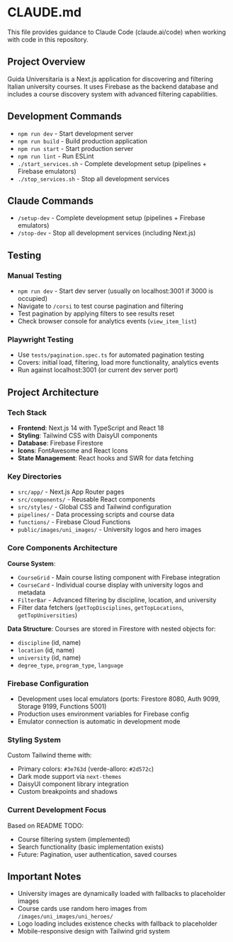 # CLAUDE.md

This file provides guidance to Claude Code (claude.ai/code) when working with code in this repository.

## Project Overview

Guida Universitaria is a Next.js application for discovering and filtering Italian university courses. It uses Firebase as the backend database and includes a course discovery system with advanced filtering capabilities.

## Development Commands

- `npm run dev` - Start development server
- `npm run build` - Build production application
- `npm run start` - Start production server
- `npm run lint` - Run ESLint
- `./start_services.sh` - Complete development setup (pipelines + Firebase emulators)
- `./stop_services.sh` - Stop all development services

## Claude Commands

- `/setup-dev` - Complete development setup (pipelines + Firebase emulators)
- `/stop-dev` - Stop all development services (including Next.js)

## Testing

### Manual Testing
- `npm run dev` - Start dev server (usually on localhost:3001 if 3000 is occupied)
- Navigate to `/corsi` to test course pagination and filtering
- Test pagination by applying filters to see results reset
- Check browser console for analytics events (`view_item_list`)

### Playwright Testing
- Use `tests/pagination.spec.ts` for automated pagination testing
- Covers: initial load, filtering, load more functionality, analytics events
- Run against localhost:3001 (or current dev server port)

## Project Architecture

### Tech Stack
- **Frontend**: Next.js 14 with TypeScript and React 18
- **Styling**: Tailwind CSS with DaisyUI components
- **Database**: Firebase Firestore
- **Icons**: FontAwesome and React Icons
- **State Management**: React hooks and SWR for data fetching

### Key Directories
- `src/app/` - Next.js App Router pages
- `src/components/` - Reusable React components
- `src/styles/` - Global CSS and Tailwind configuration
- `pipelines/` - Data processing scripts and course data
- `functions/` - Firebase Cloud Functions
- `public/images/uni_images/` - University logos and hero images

### Core Components Architecture

**Course System**:
- `CourseGrid` - Main course listing component with Firebase integration
- `CourseCard` - Individual course display with university logos and metadata
- `FilterBar` - Advanced filtering by discipline, location, and university
- Filter data fetchers (`getTopDisciplines`, `getTopLocations`, `getTopUniversities`)

**Data Structure**:
Courses are stored in Firestore with nested objects for:
- `discipline` (id, name)
- `location` (id, name) 
- `university` (id, name)
- `degree_type`, `program_type`, `language`

### Firebase Configuration

- Development uses local emulators (ports: Firestore 8080, Auth 9099, Storage 9199, Functions 5001)
- Production uses environment variables for Firebase config
- Emulator connection is automatic in development mode

### Styling System

Custom Tailwind theme with:
- Primary colors: `#3e763d` (verde-alloro: `#2d572c`)
- Dark mode support via `next-themes`
- DaisyUI component library integration
- Custom breakpoints and shadows

### Current Development Focus

Based on README TODO:
- Course filtering system (implemented)
- Search functionality (basic implementation exists)
- Future: Pagination, user authentication, saved courses

## Important Notes

- University images are dynamically loaded with fallbacks to placeholder images
- Course cards use random hero images from `/images/uni_images/uni_heroes/`
- Logo loading includes existence checks with fallback to placeholder
- Mobile-responsive design with Tailwind grid system